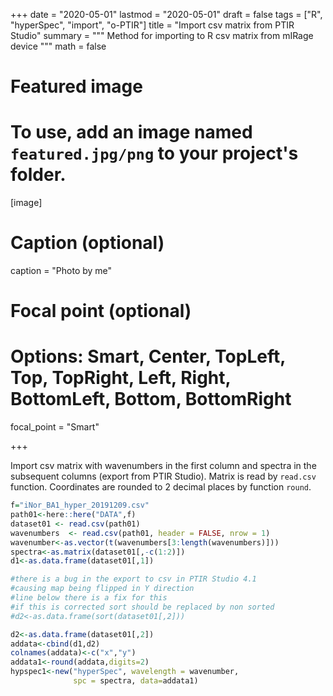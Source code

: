 +++
date = "2020-05-01"
lastmod = "2020-05-01"
draft = false
tags = ["R", "hyperSpec", "import", "o-PTIR"]
title = "Import csv matrix from PTIR Studio"
summary = """
Method for importing to R csv matrix from mIRage device
"""
math = false

# Featured image
# To use, add an image named `featured.jpg/png` to your project's folder. 
[image]
  # Caption (optional)
  caption = "Photo by me"
  
  # Focal point (optional)
  # Options: Smart, Center, TopLeft, Top, TopRight, Left, Right, BottomLeft, Bottom, BottomRight
  focal_point = "Smart"


+++

Import csv matrix with wavenumbers in the first column and spectra in the subsequent columns (export from PTIR Studio). Matrix is read by `read.csv` function. Coordinates are rounded to 2 decimal places by function `round`.

```r
f="iNor_BA1_hyper_20191209.csv"
path01<-here::here("DATA",f)
dataset01 <- read.csv(path01)
wavenumbers  <- read.csv(path01, header = FALSE, nrow = 1)
wavenumber<-as.vector(t(wavenumbers[3:length(wavenumbers)]))
spectra<-as.matrix(dataset01[,-c(1:2)])
d1<-as.data.frame(dataset01[,1])

#there is a bug in the export to csv in PTIR Studio 4.1
#causing map being flipped in Y direction
#line below there is a fix for this
#if this is corrected sort should be replaced by non sorted
#d2<-as.data.frame(sort(dataset01[,2]))

d2<-as.data.frame(dataset01[,2])
addata<-cbind(d1,d2)
colnames(addata)<-c("x","y")
addata1<-round(addata,digits=2)
hypspec1<-new("hyperSpec", wavelength = wavenumber,
              spc = spectra, data=addata1)
```
